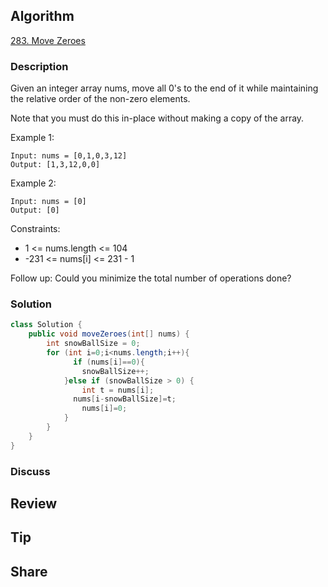 ## Algorithm

[283. Move Zeroes](https://leetcode.com/problems/move-zeroes/description/)

### Description

Given an integer array nums, move all 0's to the end of it while maintaining the relative order of the non-zero elements.

Note that you must do this in-place without making a copy of the array.

Example 1:

```
Input: nums = [0,1,0,3,12]
Output: [1,3,12,0,0]
```

Example 2:

```
Input: nums = [0]
Output: [0]
```

Constraints:

- 1 <= nums.length <= 104
- -231 <= nums[i] <= 231 - 1


Follow up: Could you minimize the total number of operations done?

### Solution

```java
class Solution {
    public void moveZeroes(int[] nums) {
        int snowBallSize = 0;
        for (int i=0;i<nums.length;i++){
	          if (nums[i]==0){
                snowBallSize++;
            }else if (snowBallSize > 0) {
	            int t = nums[i];
              nums[i-snowBallSize]=t;
	            nums[i]=0;
            }
        }
    }
}
```

### Discuss

## Review


## Tip


## Share
